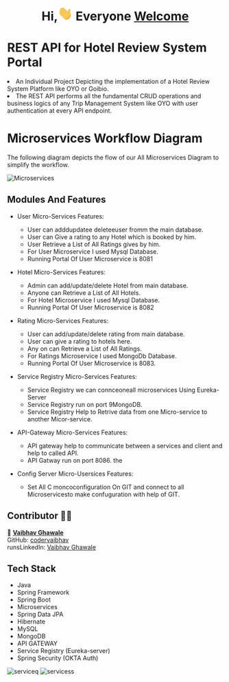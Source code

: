 <h1 align="center"> Hi,<img style="width: 35px;" src="https://raw.githubusercontent.com/ABSphreak/ABSphreak/master/gifs/Hi.gif" alt=""> Everyone <a href="#" target="_blank"> Welcome </a></h1>

<!-- ============================================  TITLE ======================================================  -->
# REST API for Hotel Review System Portal

<li>An Individual Project Depicting the implementation of a Hotel Review System Platform like OYO or Goibio.
<li>The REST API performs all the fundamental CRUD operations and business logics of any Trip Management System like OYO with user authentication at every API endpoint.
<br>

<!-- ============================================  ER - DIAGRAM ======================================================  -->

# Microservices Workflow Diagram

The following diagram depicts the flow of our All Microservices Diagram to simplify the workflow.

 
 
 ![Microservices](https://user-images.githubusercontent.com/101354104/222978759-c1eb0eaa-e499-4319-9678-13e4a270f2be.jpg)


 
 <!-- ============================================  Features ======================================================  -->

## Modules And Features

* User Micro-Services Features:
    * User can adddupdatee deleteeuser fromm the  main database.
    * User can Give a rating to any Hotel which is booked by him.
    * User Retrieve a List of All Ratings gives by him.
    * For User Microservice I used Mysql Database.
    * Running Portal Of User Microservice is 8081
 
  
* Hotel Micro-Services Features:
    * Admin can add/update/delete Hotel from main database.
    * Anyone can Retrieve a List of All Hotels.
    * For Hotel Microservice I used Mysql Database.
    * Running Portal Of User Microservice is 8082
 
 
* Rating Micro-Services Features:
    * User can add/update/delete rating from main database.
    * User can give a rating to hotels here.
    * Any on can Retrieve a List of All Ratings.
    * For Ratings Microservice I used MongoDb Database.
    * Running Portal Of User Microservice is 8083.
 
* Service Registry Micro-Services Features:
    * Service Registry  we can connceoneall microservices Using Eureka-Server
    * Service Registry  run on port 9MongoDB.
    * Service Registry  Help to Retrive data from one Micro-service to another Micor-service.
 
 * API-Gateway Micro-Services Features:
    * API gateway help to communicate between a services and client and help to called API.
    * API Gatway run on port 8086.
the  
 * Config Server Micro-Usersices Features:
    * Set All C moncoconfiguration On GIT and connect to all Microservicesto  make confuguration with help of GIT.
 
 
## Contributor 👨‍💻
  👤 **[Vaibhav Ghawale](https://thecodercallv.github.io)** <br>
GitHub: [codervaibhav](https://github.com/akashsinghdto55) <br>
runsLinkedIn: [Vaibhav Ghawale](https://www.linkedin.com/in/vaibhavghawale15/)
<br>

 
 <!-- ============================================  tech Stack ======================================================  -->

## Tech Stack

* Java
* Spring Framework
* Spring Boot
* Microservices 
* Spring Data JPA
* Hibernate
* MySQL
* MongoDB
* API GATEWAY 
* Service Registry (Eureka-server)
* Spring Security (OKTA Auth)

<!-- ============================================  MODULES ======================================================  -->
![serviceq](https://user-images.githubusercontent.com/101354104/222984144-0969637a-f78a-409f-bf1c-af4be94548e4.jpg)
![servicess](https://user-images.githubusercontent.com/101354104/222984152-c4d14d2d-f3b9-4da6-a2a2-4b07ae0c69bd.jpg)



